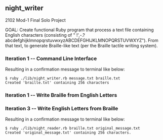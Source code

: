 ## night_writer

2102 Mod-1 Final Solo Project

GOAL:  Create functional Ruby program that process a text file containing English characters (consisting of " !',-.?abcdefghijklmnopqrstuvwxyzABCDEFGHIJKLMNOPQRSTUVWXYZ").  From that text, to generate Braille-like text (per the Braille tactile writing system).

### Iteration 1 -- Command Line Interface

Resulting in a confirmation message to terminal like below:
```
$ ruby ./lib/night_writer.rb message.txt braille.txt
Created 'braille.txt' containing 256 characters
```

### Iteration 1 -- Write Braille from English Letters


### Iteration 3 -- Write English Letters from Braille

Resulting in a confirmation message to terminal like below:
```
$ ruby ./lib/night_reader.rb braille.txt original_message.txt
Created 'original_message.txt' containing 256 characters.
